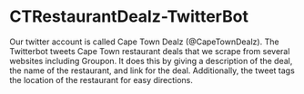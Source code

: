 # CTRestaurantDealz-TwitterBot

Our twitter account is called Cape Town Dealz (@CapeTownDealz). The Twitterbot tweets Cape Town restaurant deals that we scrape from several websites including Groupon. It does this by giving a description of the deal, the name of the restaurant, and link for the deal. Additionally, the tweet tags the location of the restaurant for easy directions.
